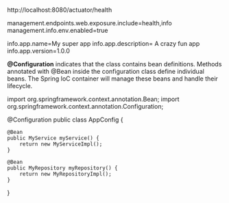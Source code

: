 http://localhost:8080/actuator/health


management.endpoints.web.exposure.include=health,info
management.info.env.enabled=true


info.app.name=My super app
info.app.description= A crazy  fun app
info.app.version=1.0.0  

**@Configuration**
indicates that the class contains bean definitions.
Methods annotated with @Bean inside the configuration class define individual beans.
The Spring IoC container will manage these beans and handle their lifecycle.

import org.springframework.context.annotation.Bean;
import org.springframework.context.annotation.Configuration;

@Configuration
public class AppConfig {

    @Bean
    public MyService myService() {
        return new MyServiceImpl();
    }

    @Bean
    public MyRepository myRepository() {
        return new MyRepositoryImpl();
    }
}




